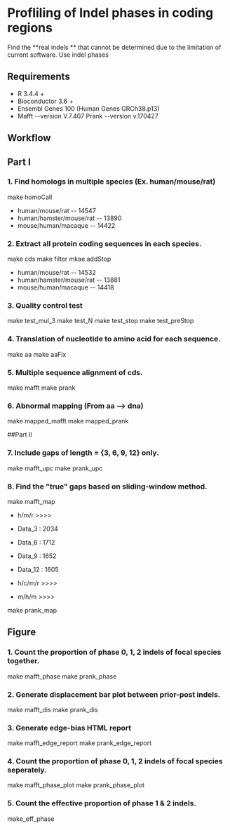 # Profliling of Indel phases in coding regions
Find the **real indels ** that cannot be determined due to the limitation of current software. 
Use indel phases  

## Requirements
* R 3.4.4 + 
* Bioconductor 3.6 +
* Ensembl Genes 100 (Human Genes GRCh38.p13)
* Mafft --version V.7.407
  Prank --version v.170427  

## Workflow
## Part I
### 1. Find homologs in multiple species (Ex. human/mouse/rat) 
make homoCall 
* human/mouse/rat         -- 14547
* human/hamster/mouse/rat -- 13890
* mouse/human/macaque     -- 14422

### 2. Extract all protein coding sequences in each species.
make cds 
make filter
mkae addStop
* human/mouse/rat         -- 14532
* human/hamster/mouse/rat -- 13881
* mouse/human/macaque     -- 14418

### 3. Quality control test
make test_mul_3
make test_N
make test_stop
make test_preStop

### 4. Translation of nucleotide to amino acid for each sequence.
make aa
make aaFix

### 5. Multiple sequence alignment of cds.
make mafft
make prank

### 6. Abnormal mapping (From aa --> dna)
make mapped_mafft
make mapped_prank

##Part II
### 7. Include gaps of length = {3, 6, 9, 12} only.
make mafft_upc
make prank_upc

### 8. Find the "true" gaps based on sliding-window method. 
make mafft_map
* h/m/r >>>>
* Data_3  : 2034
* Data_6  : 1712 
* Data_9  : 1652
* Data_12 : 1605

* h/c/m/r >>>>

* m/h/m   >>>>

make prank_map




## Figure
### 1. Count the proportion of phase 0, 1, 2 indels of focal species together.
make mafft_phase
make prank_phase

### 2. Generate displacement bar plot between prior-post indels.
make mafft_dis
make prank_dis

### 3. Generate edge-bias HTML report
make mafft_edge_report
make prank_edge_report

### 4. Count the proportion of phase 0, 1, 2 indels of focal species seperately.
make mafft_phase_plot
make prank_phase_plot

### 5. Count the effective proportion of phase 1 & 2 indels.
make_eff_phase
